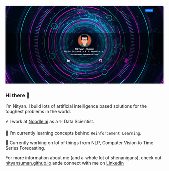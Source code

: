 [![Nityan Suman](https://github.com/nityansuman/nityansuman/blob/master/home-portfolio.png)](https://nityansuman.github.io/)

### Hi there 👋

I’m Nityan. I build lots of artificial intelligence based solutions for the toughest problems in the world.

⚡ I work at [Noodle.ai](https://www.noodle.ai) as a ✨ Data Scientist.

🌱 I’m currently learning concepts behind `Reinforcement Learning`.

🔭 Currently working on lot of things from NLP, Computer Vision to Time Series Forecasting.


For more information about me (and a whole lot of shenanigans), check out [nityansuman.github.io](https://github.com/nityansuman) ande connect with me on [LinkedIn](https://www.linkedin.com/in/kumar-nityan-suman/)
